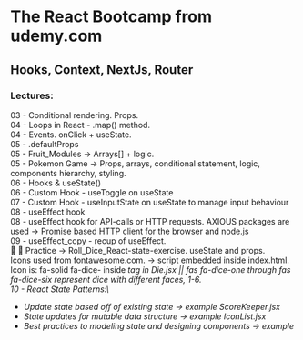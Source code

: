 # The React Bootcamp from udemy.com

## Hooks, Context, NextJs, Router

### Lectures:

03 - Conditional rendering. Props.\
04 - Loops in React - .map() method.\
04 - Events. onClick + useState.\
05 - .defaultProps\
05 - Fruit_Modules -> Arrays[] + logic.\
05 - Pokemon Game -> Props, arrays, conditional statement, logic, components hierarchy, styling.\
06 - Hooks & useState()\
06 - Custom Hook - useToggle on useState\
07 - Custom Hook - useInputState on useState to manage input behaviour\
08 - useEffect hook\
08 - useEffect hook for API-calls or HTTP requests. AXIOUS packages are used -> Promise based HTTP client for the browser and node.js\
09 - useEffect_copy - recup of useEffect.\
🎲 🎲 Practice -> Roll_Dice_React-state-exercise. useState and props. \
Icons used from fontawesome.com. -> script embedded inside index.html. \
Icon is: fa-solid fa-dice- inside <i> tag in Die.jsx || <i class="fas fa-dice-one"></i> fas fa-dice-one through fas fa-dice-six represent dice with different faces, 1-6.\
10 - React State Patterns:\

- Update state based off of existing state -> example ScoreKeeper.jsx
- State updates for mutable data structure -> example IconList.jsx
- Best practices to modeling state and designing components -> example
